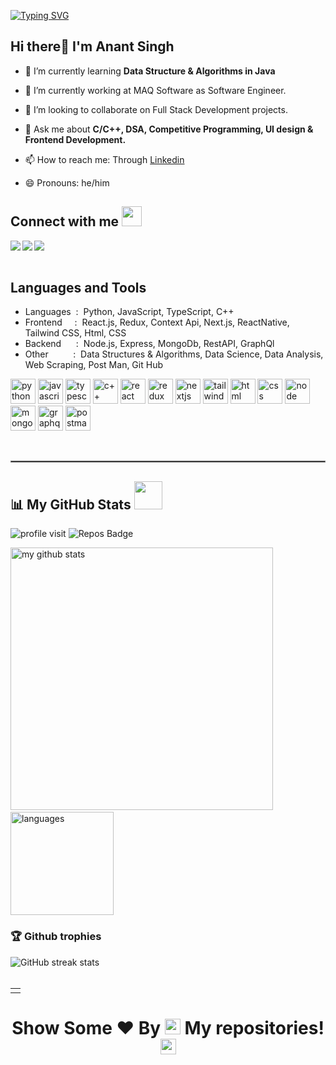 [![Typing SVG](https://readme-typing-svg.herokuapp.com?color=D73A7B&size=29&multiline=true&width=700&lines=Welcome+To+Anant+Singh's+GitHub+Profile)](https://git.io/typing-svg)

<!-- <a href="#"><img width="28%" height="auto" align="right" src="https://user-images.githubusercontent.com/57444962/148106767-20b69d7d-18d0-4631-a312-d7f3273a91ce.gif" /></a> -->
## Hi there👋 I'm Anant Singh


- 🌱 I’m currently learning **Data Structure & Algorithms in Java**

- 🔭 I’m currently working at MAQ Software as Software Engineer.

- 👯 I’m looking to collaborate on Full Stack Development projects.

- 💬 Ask me about **C/C++, DSA, Competitive Programming, UI design & Frontend Development.**

- 📫 How to reach me: Through [Linkedin](https://www.linkedin.com/in/anant268/)

- 😄 Pronouns: he/him

## Connect with me <img src="https://github.com/TheDudeThatCode/TheDudeThatCode/blob/master/Assets/Handshake.gif" height="32px">

<a href="https://www.linkedin.com/in/anant268/" target="blank" >
  <img align="left"  src="https://img.shields.io/badge/LinkedIn-0077B5?style=for-the-badge&logo=linkedin&logoColor=white" />
  </a>
  <a href="https://www.instagram.com/_anant_.singh/">
    <img align="left"  src="https://img.shields.io/badge/Instagram-E4405F?style=for-the-badge&logo=instagram&logoColor=white" />
  </a>
  <a href="mailto:singh20anant@gmail.com">
    <img align="left"src="https://img.shields.io/badge/Gmail-D14836?style=for-the-badge&logo=gmail&logoColor=white" />
  </a>

  <br>
  <br>
 

  
## Languages and Tools

- Languages&nbsp;&nbsp;:&nbsp;&nbsp;Python, JavaScript, TypeScript, C++
- Frontend&nbsp;&nbsp;&nbsp;&nbsp;&nbsp;:&nbsp;&nbsp;React.js, Redux, Context Api, Next.js, ReactNative, Tailwind CSS, Html, CSS
- Backend&nbsp;&nbsp;&nbsp;&nbsp;&nbsp;&nbsp;:&nbsp;&nbsp;Node.js, Express, MongoDb, RestAPI, GraphQl
- Other &nbsp;&nbsp;&nbsp;&nbsp;&nbsp;&nbsp;&nbsp;&nbsp;&nbsp;:&nbsp;&nbsp;Data Structures & Algorithms, Data Science, Data Analysis, Web Scraping, Post Man, Git Hub


<p align="left">
<img src="https://cdn.svgporn.com/logos/python.svg" alt="python" width="40" height="40"/> 
<img src="https://cdn.svgporn.com/logos/javascript.svg" alt="javascript" width="40" height="40"/> 
<img src="https://cdn.svgporn.com/logos/typescript-icon.svg" alt="typescript" width="40" height="40"/> 
<img src="https://cdn.svgporn.com/logos/c-plusplus.svg" alt="c++" width="40" height="40"/> 
<img src="https://cdn.svgporn.com/logos/react.svg" alt="react" width="40" height="40"/> 
<img src="https://cdn.svgporn.com/logos/redux.svg" alt="redux" width="40" height="40"/> 
<img src="https://cdn.svgporn.com/logos/nextjs-icon.svg" alt="nextjs" width="40" height="40"/> 
<img src="https://cdn.svgporn.com/logos/tailwindcss-icon.svg" alt="tailwind css" width="40" height="40"/> 
<img src="https://cdn.svgporn.com/logos/html-5.svg" alt="html" width="40" height="40"/> 
<img src="https://cdn.svgporn.com/logos/css-3.svg" alt="css" width="40" height="40"/> 
<img src="https://cdn.svgporn.com/logos/nodejs-icon.svg" alt="node" width="40" height="40"/> 
<img src="https://cdn.svgporn.com/logos/mongodb-icon.svg" alt="mongo db" width="40" height="40"/> 
<img src="https://cdn.svgporn.com/logos/graphql.svg" alt="graphql" width="40" height="40"/> 
<img src="https://cdn.svgporn.com/logos/postman-icon.svg" alt="postman" width="40" height="40"/> 
</p>
  
<br/>
<hr style="border:0.3px solid gray"> </hr>

## 📊 My GitHub Stats <img src="https://user-images.githubusercontent.com/76244600/130684889-4425a8ef-53ba-48f3-9433-871976fba0e9.gif" width="45px">
<table width="100%">
<td valign="top" >

</td>

<div align="left">

![profile visit](https://komarev.com/ghpvc/?username=Anant2012) 
![Repos Badge](https://badges.pufler.dev/repos/Anant2012)

<p align="left">
<img src="https://github-readme-stats.vercel.app/api?username=Anant2012&show_icons=true&theme=buefy" alt="my github stats" width="420"/>&nbsp;<img src="https://github-readme-stats.vercel.app/api/top-langs/?username=Anant2012&layout=compact&theme=buefy" alt="languages" height="165">
</p>
</div>

### 🏆 Github trophies

![GitHub streak stats](https://github-readme-streak-stats.herokuapp.com/?user=Anant2012)  
<br />

</table>  


### <h1><p align ="center"> Show Some ❤️ By  <img src="https://media.giphy.com/media/ObNTw8Uzwy6KQ/giphy.gif" height="25px"> My repositories!<img src="https://user-images.githubusercontent.com/76244600/130682427-5b987fe2-9a2e-4e08-9e59-b951a8e58a84.gif" height="25px"></p> </h1>
